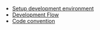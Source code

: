 - [Setup development environment](./setup_environment.md)
- [Development Flow](./development_flow.md)
- [Code convention](./code_convention.md)
  
